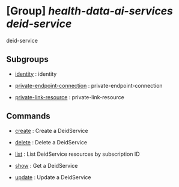 # [Group] _health-data-ai-services deid-service_

deid-service

## Subgroups

- [identity](/Commands/health-data-ai-services/deid-service/identity/readme.md)
: identity

- [private-endpoint-connection](/Commands/health-data-ai-services/deid-service/private-endpoint-connection/readme.md)
: private-endpoint-connection

- [private-link-resource](/Commands/health-data-ai-services/deid-service/private-link-resource/readme.md)
: private-link-resource

## Commands

- [create](/Commands/health-data-ai-services/deid-service/_create.md)
: Create a DeidService

- [delete](/Commands/health-data-ai-services/deid-service/_delete.md)
: Delete a DeidService

- [list](/Commands/health-data-ai-services/deid-service/_list.md)
: List DeidService resources by subscription ID

- [show](/Commands/health-data-ai-services/deid-service/_show.md)
: Get a DeidService

- [update](/Commands/health-data-ai-services/deid-service/_update.md)
: Update a DeidService
